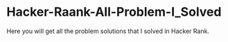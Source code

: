 # Hacker-Raank-All-Problem-I_Solved
Here you will get all the problem solutions that I solved in Hacker Rank.
